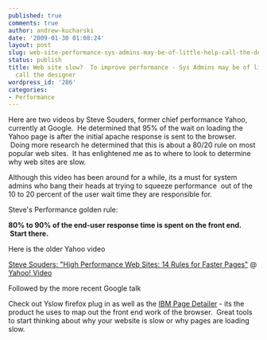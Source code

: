 ```yaml
---
published: true
comments: true
author: andrew-kucharski
date: '2009-01-30 01:08:24'
layout: post
slug: web-site-performance-sys-admins-may-be-of-little-help-call-the-designer
status: publish
title: Web site slow?  To improve performance - Sys Admins may be of little help -
  call the designer
wordpress_id: '286'
categories:
- Performance
---
```


Here are two videos by Steve Souders, former chief performance Yahoo, currently at Google.  He determined that 95% of the wait on loading the Yahoo page is after the initial apache response is sent to the browser.  Doing more research he determined that this is about a 80/20 rule on most popular web sites.  It has enlightened me as to where to look to determine why web sites are slow. 

Although this video has been around for a while, its a must for system admins who bang their heads at trying to squeeze performance  out of the 10 to 20 percent of the user wait time they are responsible for.  

Steve's Performance golden rule:

**80% to 90% of the end-user response time is spent on the front end.  Start there.**

Here is the older Yahoo video 

[Steve Souders: "High Performance Web Sites: 14 Rules for Faster Pages"](http://video.yahoo.com/watch/1040890/3880720) @ [Yahoo! Video](http://video.yahoo.com)

Followed by the more recent Google talk

Check out Yslow firefox plug in as well as the [IBM Page Detailer](http://www.alphaworks.ibm.com/tech/pagedetailer) - its the product he uses to map out the front end work of the browser.  Great tools to start thinking about why your website is slow or why pages are loading slow.
